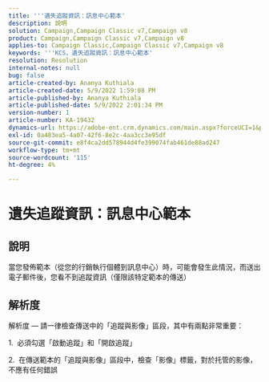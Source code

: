 ```yaml
---
title: '''遺失追蹤資訊：訊息中心範本'
description: 說明
solution: Campaign,Campaign Classic v7,Campaign v8
product: Campaign,Campaign Classic v7,Campaign v8
applies-to: Campaign Classic,Campaign Classic v7,Campaign v8
keywords: '''KCS，遺失追蹤資訊：訊息中心範本'
resolution: Resolution
internal-notes: null
bug: false
article-created-by: Ananya Kuthiala
article-created-date: 5/9/2022 1:59:08 PM
article-published-by: Ananya Kuthiala
article-published-date: 5/9/2022 2:01:34 PM
version-number: 1
article-number: KA-19432
dynamics-url: https://adobe-ent.crm.dynamics.com/main.aspx?forceUCI=1&pagetype=entityrecord&etn=knowledgearticle&id=b38acf2e-a0cf-ec11-a7b5-0022480a8e40
exl-id: 0a483ea5-4a07-42f6-8e2c-4aa3cc3e95df
source-git-commit: e8f4ca2dd578944d4fe399074fab461de88ad247
workflow-type: tm+mt
source-wordcount: '115'
ht-degree: 4%

---
```


# 遺失追蹤資訊：訊息中心範本

## 說明

當您發佈範本（從您的行銷執行個體到訊息中心）時，可能會發生此情況，而送出電子郵件後，您看不到追蹤資訊（僅限該特定範本的傳送）

## 解析度


解析度 — 請一律檢查傳送中的「追蹤與影像」區段，其中有兩點非常重要：

1.  必須勾選「啟動追蹤」和「開啟追蹤」

2.  在傳送範本的「追蹤與影像」區段中，檢查「影像」標籤，對於托管的影像，不應有任何錯誤
